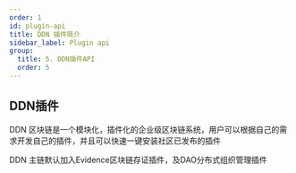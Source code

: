```yaml
---
order: 1
id: plugin-api
title: DDN 插件简介
sidebar_label: Plugin api
group:
  title: 5. DDN插件API
  order: 5
---
```


## DDN插件 
DDN 区块链是一个模块化，插件化的企业级区块链系统，用户可以根据自己的需求开发自己的插件，并且可以快速一键安装社区已发布的插件

DDN 主链默认加入Evidence区块链存证插件，及DAO分布式组织管理插件
